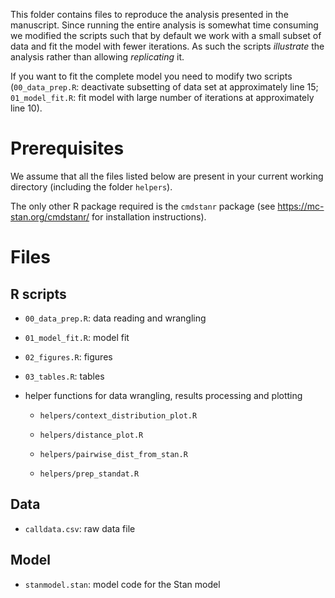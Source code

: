 
This folder contains files to reproduce the analysis presented in the manuscript.
Since running the entire analysis is somewhat time consuming we modified the scripts such that by default we work with a small subset of data and fit the model with fewer iterations.
As such the scripts *illustrate* the analysis rather than allowing *replicating* it.

If you want to fit the complete model you need to modify two scripts (`00_data_prep.R`: deactivate subsetting of data set at approximately line 15; `01_model_fit.R`: fit model with large number of iterations at approximately line 10).


# Prerequisites

We assume that all the files listed below are present in your current working directory (including the folder `helpers`).

The only other R package required is the `cmdstanr` package (see https://mc-stan.org/cmdstanr/ for installation instructions).


# Files

## R scripts

- `00_data_prep.R`: data reading and wrangling

- `01_model_fit.R`: model fit

- `02_figures.R`: figures

- `03_tables.R`: tables

- helper functions for data wrangling, results processing and plotting 

  - `helpers/context_distribution_plot.R`
  
  - `helpers/distance_plot.R`
  
  - `helpers/pairwise_dist_from_stan.R`
  
  - `helpers/prep_standat.R`

## Data

- `calldata.csv`: raw data file

## Model

- `stanmodel.stan`: model code for the Stan model


